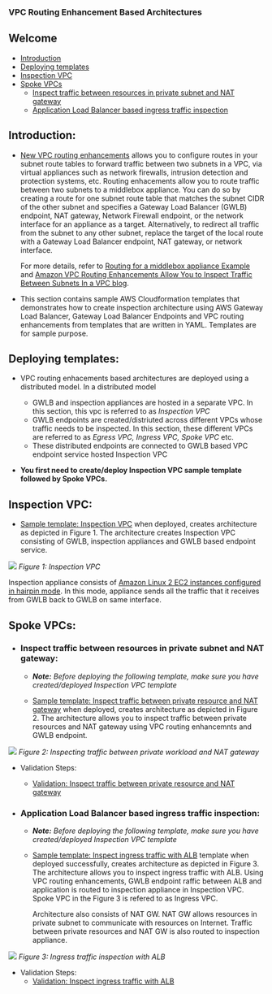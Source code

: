 ### VPC Routing Enhancement Based Architectures

## Welcome

* [Introduction](#introduction)
* [Deploying templates](#deploying-templates)
* [Inspection VPC](#inspection-vpc)
* [Spoke VPCs](#spoke-vpcs)
  * [Inspect traffic between resources in private subnet and NAT gateway](#inspect-traffic-between-resources-in-private-subnet-and-nat-gateway)
  * [Application Load Balancer based ingress traffic inspection](#application-load-balancer-based-ingress-traffic-inspection)

## Introduction:

* [New VPC routing enhancements](https://aws.amazon.com/about-aws/whats-new/2021/08/amazon-vpc-subnets/) allows you to configure routes in your subnet route tables to forward traffic between two subnets in a VPC, via virtual appliances such as network firewalls, intrusion detection and protection systems, etc. Routing enhacements allow you to route traffic between two subnets to a middlebox appliance. You can do so by creating a route for one subnet route table that matches the subnet CIDR of the other subnet and specifies a Gateway Load Balancer (GWLB) endpoint, NAT gateway, Network Firewall endpoint, or the network interface for an appliance as a target. Alternatively, to redirect all traffic from the subnet to any other subnet, replace the target of the local route with a Gateway Load Balancer endpoint, NAT gateway, or network interface.

  For more details, refer to [Routing for a middlebox appliance Example](https://docs.aws.amazon.com/vpc/latest/userguide/route-table-options.html#route-tables-appliance-routing) and [Amazon VPC Routing Enhancements Allow You to Inspect Traffic Between Subnets In a VPC blog](https://aws.amazon.com/blogs/aws/inspect-subnet-to-subnet-traffic-with-amazon-vpc-more-specific-routing/).

* This section contains sample AWS Cloudformation templates that demonstrates how to create inspection architecture using AWS Gateway Load Balancer, Gateway Load Balancer Endpoints and VPC routing enhancements from templates that are written in YAML. Templates are for sample purpose.

## Deploying templates:

* VPC routing enhacements based architectures are deployed using a distributed model. In a distributed model
  * GWLB and inspection appliances are hosted in a separate VPC. In this section, this vpc is referred to as *Inspection VPC*
  * GWLB endpoints are created/distriuted across different VPCs whose traffic needs to be inspected. In this section, these different VPCs are referred to as *Egress VPC, Ingress VPC, Spoke VPC* etc.
  * These distributed endpoints are connected to GWLB based VPC endpoint service hosted Inspection VPC

* **You first need to create/deploy Inspection VPC sample template followed by Spoke VPCs.**

## Inspection VPC:

* [Sample template: Inspection VPC](templates/InspectionVpc.yaml) when deployed, creates architecture as depicted in Figure 1. The architecture creates Inspection VPC consisting of GWLB, inspection appliances and GWLB based endpoint service.

![](images/inspection_vpc.jpg)
*Figure 1: Inspection VPC*

Inspection appliance consists of [Amazon Linux 2 EC2 instances configured in hairpin mode](../../aws-cli/gwlb/configure_iptables_al2.md). In this mode, appliance sends all the traffic that it receives from GWLB back to GWLB on same interface.

## Spoke VPCs:

* ### Inspect traffic between resources in private subnet and NAT gateway:

  * ***Note:** Before deploying the following template, make sure you have created/deployed Inspection VPC template*

  * [Sample template: Inspect traffic between private resource and NAT gateway](templates/EgressVpcNatGw.yaml) when deployed, creates architecture as depicted in Figure 2. The architecture allows you to inspect traffic between private resources and NAT gateway using VPC routing enhancemnts and GWLB endpoint.

![](images/egress/egress_inspection_natgw_vpc_re_gwlbe.jpg)
*Figure 2: Inspecting traffic between private workload and NAT gateway*

  * Validation Steps:
    * [Validation: Inspect traffic between private resource and NAT gateway](EgressVpcNatGw.md)

* ### Application Load Balancer based ingress traffic inspection:

  * ***Note:** Before deploying the following template, make sure you have created/deployed Inspection VPC template*

  * [Sample template: Inspect ingress traffic with ALB](templates/IngressVpcAlb.yaml) template when deployed successfully, creates architecture as depicted in Figure 3. The architecture allows you to inspect ingress traffic with ALB. Using VPC routing enhancements, GWLB endpoint raffic between ALB and application is routed to inspection appliance in Inspection VPC. Spoke VPC in the Figure 3 is refered to as Ingress VPC.

    Architecture also consists of NAT GW. NAT GW allows resources in private subnet to communicate with resources on Internet. Traffic between private resources and NAT GW is also routed to inspection appliance.

![](images/ingress/ingress_inspection_elb_vpc_re_gwlbe.jpg)
*Figure 3: Ingress traffic inspection with ALB*

  * Validation Steps:
    * [Validation: Inspect ingress traffic with ALB](IngressVpcAlb.md)
